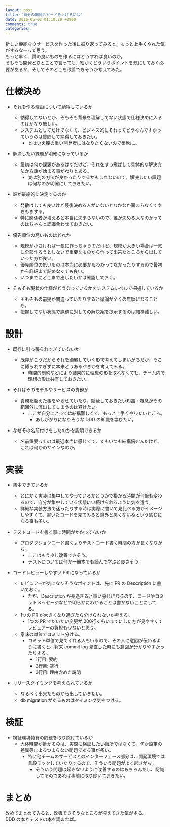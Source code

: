 ```yaml
---
layout: post
title: "自分の開発スピードを上げるには"
date: 2016-05-02 01:10:20 +0900
comments: true
categories: 
---
```


新しい機能なりサービスを作った後に振り返ってみると、もっと上手くやれた気がするなーって思う。  
もっと早く、質の良いものを作るにはどうすれば良いのか。  
そもそも開発とひとことで言っても、細かくどういうポイントを気にしておく必要があるか、そしてそのどこを改善できそうか考えてみた。  

# 仕様決め
- それを作る理由について納得しているか
  - 納得してないとか、そもそも背景を理解してない状態で仕様決めに入るのはかなり厳しい。
  - システムとしてだけでなくて、ビジネス的にそれってどうなんですかっていうのは質問して納得しておきたい。
    - とはいえ腰の重い開発者にはなりたくないので柔軟に。

- 解決したい課題が明確になっているか
  - 最初は何か課題があるはずだけど、それをすっ飛ばして具体的な解決方法から話が始まる事がわりとある。
    - 実は別の方法が良かったりするかもしれないので、解決したい課題は何なのか明確にしておきたい。

- 誰が最終的に決定するのか
  - 発散はしても良いけど最後決める人がいないとなかなか固まらなくてやきもきする。
  - 特に関係者が増えると本当に決まらないので、誰が決める人なのかってのはちゃんと認識合わせておきたい。

- 優先順位の高いものはどれか
  - 規模が小さければ一気に作っちゃうのだけど、規模が大きい場合は一気に全部作ろうとしないで重要なものから作って出来たところから出していった方が良い。
  - 優先順位の低いものは本当に必要かもわかってなかったりするので最初から詳細まで詰めなくても良い。
  - いつまでにどこまで出したいかは確認しておく。

- そもそも現状の仕様がどうなっているかをシステムレベルで把握しているか
  - そもそもの前提が間違っていたりすると議論が全くの無駄になることも。
  - 把握してない状態で課題に対しての解決案を提示するのは結構難しい。


# 設計
- 既存に引っ張られすぎていないか
  - 既存がこうだからそれを踏襲していく形で考えてしまいがちだが、そこに縛られすぎずに本来どうあるべきかを考えてみる。
    - 時間的制約などにより結果的に理想の形を取れなくても、チーム内で理想の形は共有しておきたい。

- それはそのモデルやサービスの責務か
  - 責務を超えた事をやらせていたり、隠蔽しておきたい知識・概念がその範囲外に流出してしまうのは避けたい。
    - ここが自分にとっては結構難しくて、もっと上手くやりたいところ。
      - あしがかりになりそうな DDD の知識を学びたい。

- なぜその名前付けをしたのかを説明できるか
  - 名前重要ってのは最近本当に感じてて、でもいつも結構悩むんだけど、これは何かのサインなのか。

# 実装
- 集中できているか
  - とにかく実装は集中してやっているかどうかで掛かる時間が何倍も変わるので、自分が集中している状態にい続けられるように気を遣う。
  - 詳細な実装方法で迷ったりする時は実際に書いて見比べる方がイメージしやすくて、書いたコードを見てみると意外と悪くないねという感じになる事も多い。

- テストコードを書く事に時間がかかってないか
  - プロダクションコード書くよりテストコード書く時間の方が長くなりがち。
    - ここはもう少し改善できそう。
    - テストについては何か一冊本でも読んで学ぶと良さそう。

- コードレビューしやすい PR になっているか
  - レビュアーが気になりそうなポイントは、先に PR の Description に書いておく。
    - ただ、Description が長過ぎると重い感じになるので、コードやコミットメッセージなどで明らかにわかることは書かないことにしてる。
  - 1つの PR が大きくなり過ぎたら分けられないか考える。
    - 1つの PR でだいたい変更が 200行くらいまでにした方が見やすくてレビュアーの負担も少ないと思う。
  - 意味の単位でコミット分ける。
    - コミット単位で見てくれる人もいるので、その人に意図が伝わるように書くと、将来 commit log 見直した時にも意図が分かりやすかったりする。
      - 1行目: 要約
      - 2行目: 空行
      - 3行目: 理由含めた説明

- リリースタイミングを考えられているか
  - なるべく出来たものから出していきたい。
  - db migration があるものはタイミング気をつける。


# 検証
- 検証環境特有の問題を取り除けているか
  - 大体時間が掛かるのは、実際に検証したい箇所ではなくて、何か設定の差異等によるつまらない問題である事が多い。
    - 特に他チームのサービスとのインターフェース部分は、開発環境では普段モックしていたりするので、そういう問題がよく起きがち。
      - そういう問題は起きないように改善するのはもちろんだし、認識してるのであれば事前に取り除いておきたい。


# まとめ
改めてまとめてみると、改善できそうなところが見えてきた気がする。  
DDD の本とテストの本を読まねば。  
